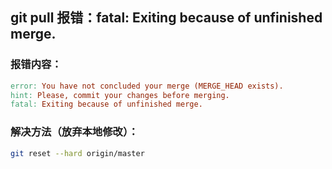 
## git pull 报错：fatal: Exiting because of unfinished merge.

### 报错内容：

```makefile
error: You have not concluded your merge (MERGE_HEAD exists).
hint: Please, commit your changes before merging.
fatal: Exiting because of unfinished merge.
```

### 解决方法（放弃本地修改）：

```bash
git reset --hard origin/master
```